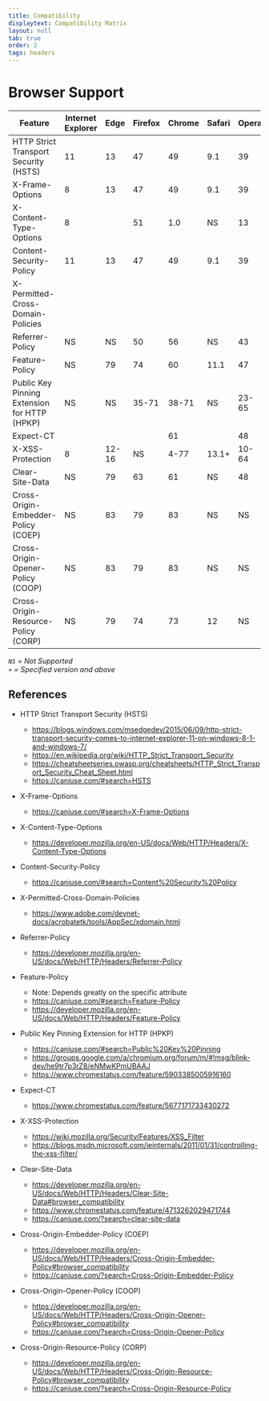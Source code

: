 ```yaml
---
title: Compatibility
displaytext: Compatibility Matrix
layout: null
tab: true
order: 2
tags: headers
---
```


# Browser Support

| Feature                                      | Internet Explorer | Edge  | Firefox | Chrome | Safari | Opera | Android |
| ---------------------------------------------|-------------------|-------|---------|--------|--------|-------|---------|
| HTTP Strict Transport Security (HSTS)        | 11                | 13    | 47      | 49     | 9.1    | 39    | 4.4     |
| X-Frame-Options                              | 8                 | 13    | 47      | 49     | 9.1    | 39    | 4.4     |
| X-Content-Type-Options                       | 8                 |       | 51      | 1.0    | NS     | 13    |         |
| Content-Security-Policy                      | 11                | 13    | 47      | 49     | 9.1    | 39    | 4.4     |
| X-Permitted-Cross-Domain-Policies            |                   |       |         |        |        |       |         |
| Referrer-Policy                              | NS                | NS    | 50      | 56     | NS     | 43    |         |
| Feature-Policy                               | NS                | 79    | 74      | 60     | 11.1   | 47    | 81      |
| Public Key Pinning Extension for HTTP (HPKP) | NS                | NS    | 35-71   | 38-71  | NS     | 23-65 | NS      |
| Expect-CT                                    |                   |       |         | 61     |        | 48    |         |
| X-XSS-Protection                             | 8                 | 12-16 | NS      | 4-77   | 13.1+  | 10-64 | NS      |
| Clear-Site-Data                              | NS                | 79    | 63      | 61     | NS     | 48    | 61      |
| Cross-Origin-Embedder-Policy (COEP)          | NS                | 83    | 79      | 83     | NS     | NS    | NS      |
| Cross-Origin-Opener-Policy (COOP)            | NS                | 83    | 79      | 83     | NS     | NS    | NS      |
| Cross-Origin-Resource-Policy (CORP)          | NS                | 79    | 74      | 73     | 12     | NS    | 73      |

_`NS` = Not Supported_  
_`+` = Specified version and above_

## References

* HTTP Strict Transport Security (HSTS)
  - https://blogs.windows.com/msedgedev/2015/06/09/http-strict-transport-security-comes-to-internet-explorer-11-on-windows-8-1-and-windows-7/
  - https://en.wikipedia.org/wiki/HTTP_Strict_Transport_Security
  - https://cheatsheetseries.owasp.org/cheatsheets/HTTP_Strict_Transport_Security_Cheat_Sheet.html
  - https://caniuse.com/#search=HSTS

* X-Frame-Options
  - https://caniuse.com/#search=X-Frame-Options

* X-Content-Type-Options
  - https://developer.mozilla.org/en-US/docs/Web/HTTP/Headers/X-Content-Type-Options

* Content-Security-Policy
  - https://caniuse.com/#search=Content%20Security%20Policy

* X-Permitted-Cross-Domain-Policies
  - https://www.adobe.com/devnet-docs/acrobatetk/tools/AppSec/xdomain.html

* Referrer-Policy
  - https://developer.mozilla.org/en-US/docs/Web/HTTP/Headers/Referrer-Policy

* Feature-Policy
  - Note: Depends greatly on the specific attribute
  - https://caniuse.com/#search=Feature-Policy
  - https://developer.mozilla.org/en-US/docs/Web/HTTP/Headers/Feature-Policy

* Public Key Pinning Extension for HTTP (HPKP)
  - https://caniuse.com/#search=Public%20Key%20Pinning
  - https://groups.google.com/a/chromium.org/forum/m/#!msg/blink-dev/he9tr7p3rZ8/eNMwKPmUBAAJ
  - https://www.chromestatus.com/feature/5903385005916160

* Expect-CT
  - https://www.chromestatus.com/feature/5677171733430272

* X-XSS-Protection
  - https://wiki.mozilla.org/Security/Features/XSS_Filter
  - https://blogs.msdn.microsoft.com/ieinternals/2011/01/31/controlling-the-xss-filter/
  
* Clear-Site-Data 
  - https://developer.mozilla.org/en-US/docs/Web/HTTP/Headers/Clear-Site-Data#browser_compatibility
  - https://www.chromestatus.com/feature/4713262029471744
  - https://caniuse.com/?search=clear-site-data

* Cross-Origin-Embedder-Policy (COEP)
  - https://developer.mozilla.org/en-US/docs/Web/HTTP/Headers/Cross-Origin-Embedder-Policy#browser_compatibility
  - https://caniuse.com/?search=Cross-Origin-Embedder-Policy

* Cross-Origin-Opener-Policy (COOP)
  - https://developer.mozilla.org/en-US/docs/Web/HTTP/Headers/Cross-Origin-Opener-Policy#browser_compatibility
  - https://caniuse.com/?search=Cross-Origin-Opener-Policy

* Cross-Origin-Resource-Policy (CORP)
  - https://developer.mozilla.org/en-US/docs/Web/HTTP/Headers/Cross-Origin-Resource-Policy#browser_compatibility
  - https://caniuse.com/?search=Cross-Origin-Resource-Policy
